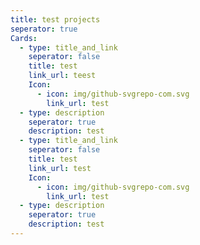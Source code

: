 ```yaml
---
title: test projects
seperator: true
Cards:
  - type: title_and_link
    seperator: false
    title: test
    link_url: teest
    Icon:
      - icon: img/github-svgrepo-com.svg
        link_url: test
  - type: description
    seperator: true
    description: test
  - type: title_and_link
    seperator: false
    title: test
    link_url: test
    Icon:
      - icon: img/github-svgrepo-com.svg
        link_url: test
  - type: description
    seperator: true
    description: test
---
```

